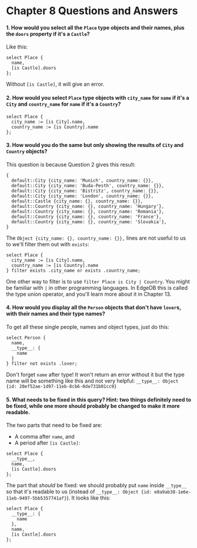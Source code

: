 # Chapter 8 Questions and Answers

#### 1. How would you select all the `Place` type objects and their names, plus the `doors` property if it's a `Castle`?

Like this:

```edgeql
select Place {
  name,
  [is Castle].doors
};
```

Without `[is Castle]`, it will give an error.

#### 2. How would you select `Place` type objects with `city_name` for `name` if it's a `City` and `country_name` for `name` if it's a `Country`?

```edgeql
select Place {
  city_name := [is City].name,
  country_name := [is Country].name
};
```

#### 3. How would you do the same but only showing the results of `City` and `Country` objects?

This question is because Question 2 gives this result:

```
{
  default::City {city_name: 'Munich', country_name: {}},
  default::City {city_name: 'Buda-Pesth', country_name: {}},
  default::City {city_name: 'Bistritz', country_name: {}},
  default::City {city_name: 'London', country_name: {}},
  default::Castle {city_name: {}, country_name: {}},
  default::Country {city_name: {}, country_name: 'Hungary'},
  default::Country {city_name: {}, country_name: 'Romania'},
  default::Country {city_name: {}, country_name: 'France'},
  default::Country {city_name: {}, country_name: 'Slovakia'},
}
```

The `Object {city_name: {}, country_name: {}},` lines are not useful to us to we'll filter them out with `exists`:

```edgeql
select Place {
  city_name := [is City].name,
  country_name := [is Country].name
} filter exists .city_name or exists .country_name;
```

One other way to filter is to use `filter Place is City | Country`. You might be familiar with `|` in other programming languages. In EdgeDB this is called the type union operator, and you'll learn more about it in Chapter 13.

#### 4. How would you display all the `Person` objects that don't have `lover`s, with their names and their type names?

To get all these single people, names and object types, just do this:

```edgeql
select Person {
  name,
  __type__: {
    name
  }
} filter not exists .lover;
```

Don't forget `name` after type! It won't return an error without it but the type name will be something like this and not very helpful: `__type__: Object {id: 20ef52ae-1d97-11eb-8cb6-0de731b01cc9}`

#### 5. What needs to be fixed in this query? Hint: two things definitely need to be fixed, while one more should probably be changed to make it more readable.

The two parts that need to be fixed are: 

* A comma after `name`, and
* A period after `[is Castle]`:

```edgeql
select Place {
  __type__,
  name,
  [is Castle].doors
};
```

The part that _should_ be fixed: we should probably put `name` inside `__type__` so that it's readable to us (instead of `__type__: Object {id: e0a9ab38-1e6e-11eb-9497-5bb5357741af}`). It looks like this:

```edgeql
select Place {
  __type__: {
    name
  },
  name,
  [is Castle].doors
};
```
